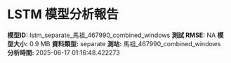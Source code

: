 # LSTM 模型分析報告
**模型ID:** lstm_separate_馬祖_467990_combined_windows
**測試 RMSE:** NA
**模型大小:** 0.9 MB
**資料類型:** separate
**測站:** 馬祖_467990_combined_windows
**分析時間:** 2025-06-17 01:16:48.422273
